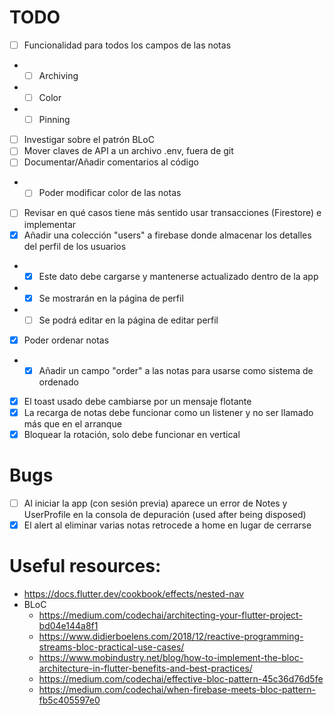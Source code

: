 # TODO
- [ ] Funcionalidad para todos los campos de las notas
- - [ ] Archiving
- - [ ] Color
- - [ ] Pinning
- [ ] Investigar sobre el patrón BLoC
- [ ] Mover claves de API a un archivo .env, fuera de git
- [ ] Documentar/Añadir comentarios al código
- - [ ] Poder modificar color de las notas
- [ ] Revisar en qué casos tiene más sentido usar transacciones (Firestore) e implementar
- [x] Añadir una colección "users" a firebase donde almacenar los detalles del perfil de los usuarios
- - [x] Este dato debe cargarse y mantenerse actualizado dentro de la app
- - [x] Se mostrarán en la página de perfil
- - [ ] Se podrá editar en la página de editar perfil
- [x] Poder ordenar notas
- - [x] Añadir un campo "order" a las notas para usarse como sistema de ordenado
- [x] El toast usado debe cambiarse por un mensaje flotante
- [x] La recarga de notas debe funcionar como un listener y no ser llamado más que en el arranque
- [x] Bloquear la rotación, solo debe funcionar en vertical

# Bugs
- [ ] Al iniciar la app (con sesión previa) aparece un error de Notes y UserProfile en la consola de depuración (used after being disposed)
- [x] El alert al eliminar varias notas retrocede a home en lugar de cerrarse

# Useful resources:
- https://docs.flutter.dev/cookbook/effects/nested-nav
- BLoC
  - https://medium.com/codechai/architecting-your-flutter-project-bd04e144a8f1
  - https://www.didierboelens.com/2018/12/reactive-programming-streams-bloc-practical-use-cases/
  - https://www.mobindustry.net/blog/how-to-implement-the-bloc-architecture-in-flutter-benefits-and-best-practices/
  - https://medium.com/codechai/effective-bloc-pattern-45c36d76d5fe
  - https://medium.com/codechai/when-firebase-meets-bloc-pattern-fb5c405597e0